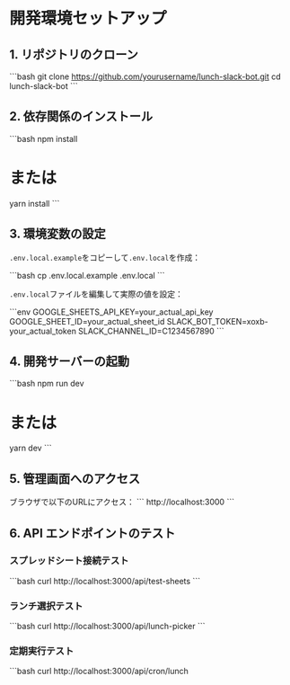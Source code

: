 # 開発環境セットアップ

## 1. リポジトリのクローン

\`\`\`bash
git clone https://github.com/yourusername/lunch-slack-bot.git
cd lunch-slack-bot
\`\`\`

## 2. 依存関係のインストール

\`\`\`bash
npm install
# または
yarn install
\`\`\`

## 3. 環境変数の設定

`.env.local.example`をコピーして`.env.local`を作成：

\`\`\`bash
cp .env.local.example .env.local
\`\`\`

`.env.local`ファイルを編集して実際の値を設定：

\`\`\`env
GOOGLE_SHEETS_API_KEY=your_actual_api_key
GOOGLE_SHEET_ID=your_actual_sheet_id
SLACK_BOT_TOKEN=xoxb-your_actual_token
SLACK_CHANNEL_ID=C1234567890
\`\`\`

## 4. 開発サーバーの起動

\`\`\`bash
npm run dev
# または
yarn dev
\`\`\`

## 5. 管理画面へのアクセス

ブラウザで以下のURLにアクセス：
\`\`\`
http://localhost:3000
\`\`\`

## 6. API エンドポイントのテスト

### スプレッドシート接続テスト
\`\`\`bash
curl http://localhost:3000/api/test-sheets
\`\`\`

### ランチ選択テスト
\`\`\`bash
curl http://localhost:3000/api/lunch-picker
\`\`\`

### 定期実行テスト
\`\`\`bash
curl http://localhost:3000/api/cron/lunch
